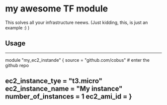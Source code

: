 # my awesome TF module
This solves all your infrastructure neews. (Just kidding, this, is just an example :) )

## Usage
----
module "my_ec2_instande" {
  source = "github.com/cobus"   # enter the github repo

  ec2_instance_tye    = "t3.micro"
  ec2_instance_name   = "My instance"
  number_of_instances = 1
  ec2_ami_id          = <your AMI ID to use to launch the instance>
}
----